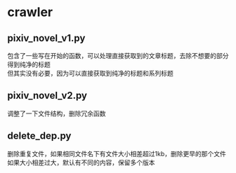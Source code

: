 # crawler

## pixiv_novel_v1.py
包含了一些写在开始的函数，可以处理直接获取到的文章标题，去除不想要的部分得到纯净的标题  
但其实没有必要，因为可以直接获取到纯净的标题和系列标题  

## pixiv_novel_v2.py
调整了一下文件结构，删除冗余函数

## delete_dep.py
删除重复文件，如果相同文件名下有文件大小相差超过1kb，删除更早的那个文件  
如果大小相差过大，默认有不同的内容，保留多个版本